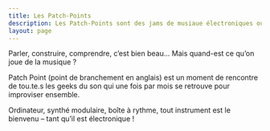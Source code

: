 ```yaml
---
title: Les Patch-Points
description: Les Patch-Points sont des jams de musiaue électroniques ouvertes à tou·te·s, débutant·e·s ou confirmé·e·s.
layout: page
---
```


Parler, construire, comprendre, c’est bien beau... Mais quand-est ce qu’on joue de la musique ?

Patch Point (point de branchement en anglais) est un moment de rencontre de tou.te.s les geeks du son qui une fois par mois se retrouve pour improviser ensemble.

Ordinateur, synthé modulaire, boîte à rythme, tout instrument est le bienvenu – tant qu’il est électronique !

